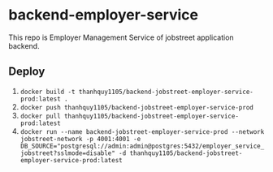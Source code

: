 # backend-employer-service
This repo is Employer Management Service of jobstreet application backend.

## Deploy

1. ```docker build -t thanhquy1105/backend-jobstreet-employer-service-prod:latest .```
2. ```docker push thanhquy1105/backend-jobstreet-employer-service-prod```
3. ```docker pull thanhquy1105/backend-jobstreet-employer-service-prod:latest```
4. ```docker run --name backend-jobstreet-employer-service-prod --network jobstreet-network -p 4001:4001 -e DB_SOURCE="postgresql://admin:admin@postgres:5432/employer_service_jobstreet?sslmode=disable" -d thanhquy1105/backend-jobstreet-employer-service-prod:latest```